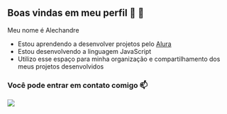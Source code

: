 ## Boas vindas em meu perfil 🦂 👋

Meu nome é Alechandre
- Estou aprendendo a desenvolver projetos pelo [Alura](https://www.alura.com.br)
- Estou desenvolvendo a linguagem JavaScript
- Utilizo esse espaço para minha organização e compartilhamento dos meus projetos desenvolvidos

### Você pode entrar em contato comigo 📫

![](https://media1.tenor.com/m/s70ZtACR3isAAAAC/red-roses-flowers.gif)

